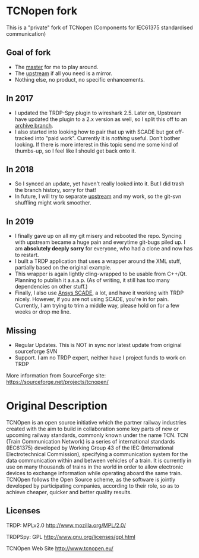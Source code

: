 # TCNopen fork
This is a "private" fork of TCNopen (Components for IEC61375 standardised communication)

## Goal of fork
 - The [master](https://github.com/T12z/TCNopen/tree/master) for me to play around.
 - The [upstream](https://github.com/T12z/TCNopen/tree/upstream) if all you need is a mirror.
 - Nothing else, no product, no specific enhancements.

## In 2017
 - I updated the TRDP-Spy plugin to wireshark 2.5. Later on, Upstream have updated the plugin to a 2.x version as well, so I split this off to an [archive branch](https://github.com/T12z/TCNopen/tree/wireshark2.5). 
 - I also started into looking how to pair that up with SCADE but got off-tracked into "paid work". Currently it is *nothing* useful. Don't bother looking. If there is more interest in this topic send me some kind of thumbs-up, so I feel like I should get back onto it.
 
## In 2018
 - So I synced an update, yet haven't really looked into it. But I did trash the branch history, sorry for that!
 - In future, I will try to separate [upstream](https://github.com/T12z/TCNopen/tree/upstream) and my work, so the git-svn shuffling might work smoother.

## In 2019
 - I finally gave up on all my git misery and rebooted the repo. Syncing with upstream became a huge pain and everytime git-bugs piled up. I am **absolutely deeply sorry** for everyone, who had a clone and now has to restart.
 - I built a TRDP application that uses a wrapper around the XML stuff, partially based on the original example.
 - This wrapper is again lightly cling-wrapped to be usable from C++/Qt. Planning to publish it a.s.a.p. (As of writing, it still has too many dependencies on other stuff.)
 - Finally, I also use [Ansys SCADE](https://www.ansys.com/de-de/products/embedded-software/ansys-scade-suite), a lot, and have it working with TRDP nicely. However, if you are not using SCADE, you're in for pain. Currently, I am trying to trim a middle way, please hold on for a few weeks or drop me line.
 
## Missing
 - Regular Updates. This is NOT in sync nor latest update from original sourceforge SVN
 - Support. I am no TRDP expert, neither have I project funds to work on TRDP

More information from SourceForge site: https://sourceforge.net/projects/tcnopen/

# Original Description

TCNOpen is an open source initiative which the partner railway industries created with the aim to build in collaboration some key parts of new or upcoming railway standards, commonly known under the name TCN.
TCN (Train Communication Network) is a series of international standards (IEC61375) developed by Working Group 43 of the IEC (International Electrotechnical Commission), specifying a communication system for the data communication within and between vehicles of a train. It is currently in use on many thousands of trains in the world in order to allow electronic devices to exchange information while operating aboard the same train.
TCNOpen follows the Open Source scheme, as the software is jointly developed by participating companies, according to their role, so as to achieve cheaper, quicker and better quality results.

## Licenses

TRDP: MPLv2.0 http://www.mozilla.org/MPL/2.0/ 

TRDPSpy: GPL http://www.gnu.org/licenses/gpl.html 

TCNOpen Web Site http://www.tcnopen.eu/
